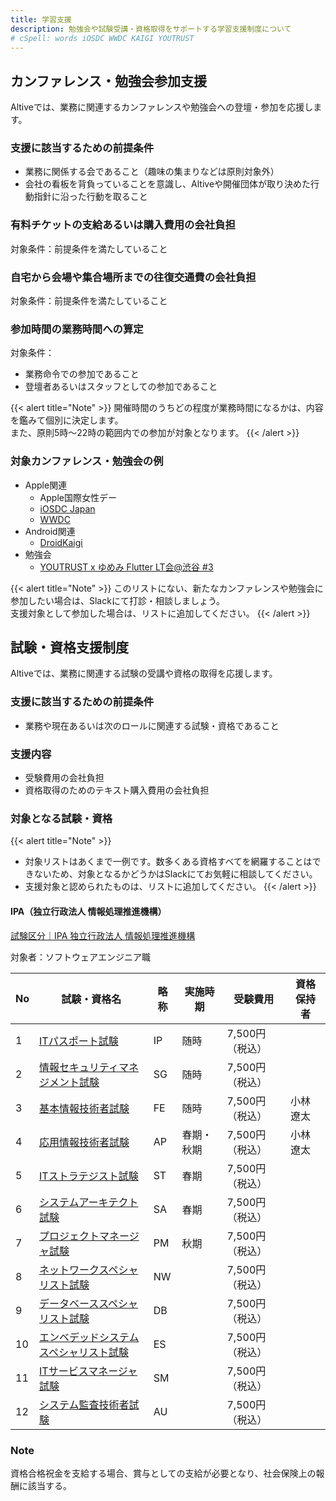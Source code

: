 ```yaml
---
title: 学習支援
description: 勉強会や試験受講・資格取得をサポートする学習支援制度について
# cSpell: words iOSDC WWDC KAIGI YOUTRUST
---
```


## カンファレンス・勉強会参加支援

Altiveでは、業務に関連するカンファレンスや勉強会への登壇・参加を応援します。

### 支援に該当するための前提条件

- 業務に関係する会であること（趣味の集まりなどは原則対象外）
- 会社の看板を背負っていることを意識し、Altiveや開催団体が取り決めた行動指針に沿った行動を取ること

### 有料チケットの支給あるいは購入費用の会社負担

対象条件：前提条件を満たしていること

### 自宅から会場や集合場所までの往復交通費の会社負担

対象条件：前提条件を満たしていること

### 参加時間の業務時間への算定

対象条件：
- 業務命令での参加であること
- 登壇者あるいはスタッフとしての参加であること

{{< alert title="Note" >}}
開催時間のうちどの程度が業務時間になるかは、内容を鑑みて個別に決定します。<br>
また、原則5時〜22時の範囲内での参加が対象となります。
{{< /alert >}}

### 対象カンファレンス・勉強会の例

- Apple関連
  - Apple国際女性デー
  - [iOSDC Japan](https://iosdc.jp/)
  - [WWDC](https://developer.apple.com/jp/)
- Android関連
  - [DroidKaigi](https://droidkaigi.jp/)
- 勉強会
  - [YOUTRUST x ゆめみ Flutter LT会@渋谷 #3](https://yumemi.connpass.com/event/294763/)

{{< alert title="Note" >}}
このリストにない、新たなカンファレンスや勉強会に参加したい場合は、Slackにて打診・相談しましょう。<br>
支援対象として参加した場合は、リストに追加してください。
{{< /alert >}}

## 試験・資格支援制度

Altiveでは、業務に関連する試験の受講や資格の取得を応援します。

### 支援に該当するための前提条件

- 業務や現在あるいは次のロールに関連する試験・資格であること

### 支援内容

- 受験費用の会社負担
- 資格取得のためのテキスト購入費用の会社負担

### 対象となる試験・資格

{{< alert title="Note" >}}
- 対象リストはあくまで一例です。数多くある資格すべてを網羅することはできないため、対象となるかどうかはSlackにてお気軽に相談してください。
- 支援対象と認められたものは、リストに追加してください。
{{< /alert >}}

#### IPA（独立行政法人 情報処理推進機構）

[試験区分｜IPA 独立行政法人 情報処理推進機構](https://www.ipa.go.jp/shiken/kubun/)

対象者：ソフトウェアエンジニア職

| No | 試験・資格名 | 略称 | 実施時期 | 受験費用 | 資格保持者 |
| --- | --- | --- | --- | --- | --- |
| 1 | [ITパスポート試験](https://www.ipa.go.jp/shiken/kubun/ip.html) | IP | 随時 | 7,500円（税込） |  |
| 2 | [情報セキュリティマネジメント試験](https://www.ipa.go.jp/shiken/kubun/sg.html) | SG | 随時 | 7,500円（税込） |  |
| 3 | [基本情報技術者試験](https://www.ipa.go.jp/shiken/kubun/fe.html) | FE | 随時 | 7,500円（税込） | 小林遼太 |
| 4 | [応用情報技術者試験](https://www.ipa.go.jp/shiken/kubun/ap.html) | AP | 春期・秋期 | 7,500円（税込） | 小林遼太 |
| 5 | [ITストラテジスト試験](https://www.ipa.go.jp/shiken/kubun/st.html) | ST | 春期 | 7,500円（税込） |  |
| 6 | [システムアーキテクト試験](https://www.ipa.go.jp/shiken/kubun/sa.html) | SA | 春期 | 7,500円（税込） |  |
| 7 | [プロジェクトマネージャ試験](https://www.ipa.go.jp/shiken/kubun/pm.html) | PM | 秋期 | 7,500円（税込） |  |
| 8 | [ネットワークスペシャリスト試験](https://www.ipa.go.jp/shiken/kubun/nw.html) | NW |  | 7,500円（税込） |  |
| 9 | [データベーススペシャリスト試験](https://www.ipa.go.jp/shiken/kubun/db.html) | DB |  | 7,500円（税込） |  |
| 10 | [エンベデッドシステムスペシャリスト試験](https://www.ipa.go.jp/shiken/kubun/es.html) | ES |  | 7,500円（税込） |  |
| 11 | [ITサービスマネージャ試験](https://www.ipa.go.jp/shiken/kubun/sm.html) | SM |  | 7,500円（税込） |  |
| 12 | [システム監査技術者試験](https://www.ipa.go.jp/shiken/kubun/au.html) | AU |  | 7,500円（税込） |  |

### Note
資格合格祝金を支給する場合、賞与としての支給が必要となり、社会保険上の報酬に該当する。